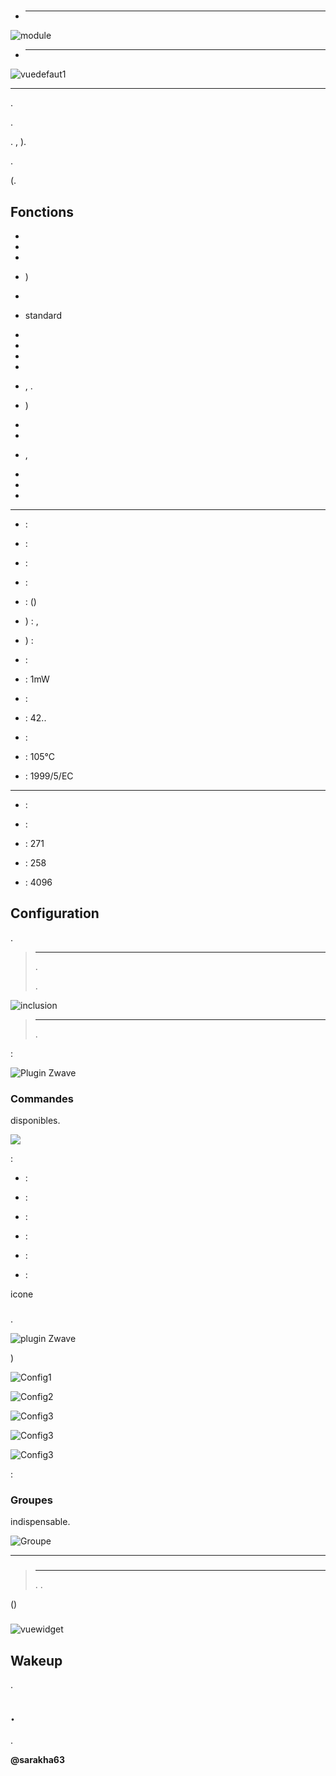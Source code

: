 # 

-   ****

![module](images/fibaro.fgd212/module.jpg)

-   ****

![vuedefaut1](images/fibaro.fgd212/vuedefaut1.jpg)

 
------



.



.





. ,
).



. 

(.

Fonctions
---------

-   

-   

-   

-   )

-   

-   
    standard

-   

-   

-   

-   

-   ,
    .

-   )

-   
    

-   

-   ,
    

-   

-   

-   


---------------------------

-    : 

-    : 

-    : 

-    : 

-    : 
    ()

-   ) : ,
    

-   ) : 

-    : 

-    : 1mW

-    : 

-    : 42..

-    : 

-    : 105°C

-    : 
    1999/5/EC


-----------------

-    : 

-    : 

-    : 271

-    : 258

-    : 4096

Configuration
-------------



[](https://doc.jeedom.com/en_US/plugins/automation%20protocol/openzwave/).

> ****
>
> 
> . 
> 
> .

![inclusion](images/fibaro.fgd212/inclusion.jpg)

> ****
>
> 
> 
> .

 :

![Plugin Zwave](images/fibaro.fgd212/information.jpg)

### Commandes


disponibles.

![](images/fibaro.fgd212/commandes.jpg)

 :

-    : 
    

-    : 

-    : 

-    : 
    

-    : 
    

-    : 
    


icone

### 



.

![ plugin Zwave](images/plugin/bouton_configuration.jpg)


)

![Config1](images/fibaro.fgd212/config1.jpg)

![Config2](images/fibaro.fgd212/config2.jpg)

![Config3](images/fibaro.fgd212/config3.jpg)

![Config3](images/fibaro.fgd212/config4.jpg)

![Config3](images/fibaro.fgd212/config5.jpg)

 :



### Groupes


indispensable.

![Groupe](images/fibaro.fgd212/groupe.jpg)


------------

### 

> ****
>
> 
> . 
> .



()

### 

![vuewidget](images/fibaro.fgd212/vuewidget.jpg)

Wakeup
------

.

.
------


.


**@sarakha63**
